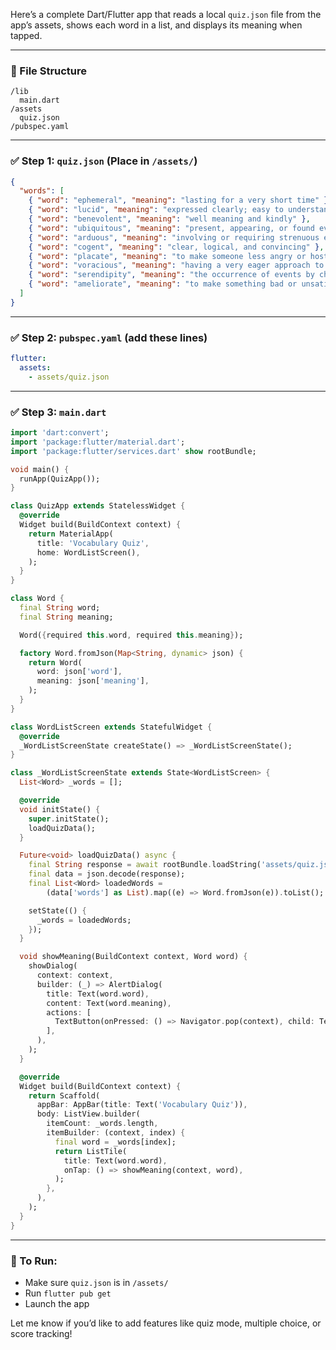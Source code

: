 Here’s a complete Dart/Flutter app that reads a local `quiz.json` file from the app’s assets, shows each word in a list, and displays its meaning when tapped.

---

### 📁 File Structure
```
/lib
  main.dart
/assets
  quiz.json
/pubspec.yaml
```

---

### ✅ Step 1: `quiz.json` (Place in `/assets/`)
```json
{
  "words": [
    { "word": "ephemeral", "meaning": "lasting for a very short time" },
    { "word": "lucid", "meaning": "expressed clearly; easy to understand" },
    { "word": "benevolent", "meaning": "well meaning and kindly" },
    { "word": "ubiquitous", "meaning": "present, appearing, or found everywhere" },
    { "word": "arduous", "meaning": "involving or requiring strenuous effort; difficult and tiring" },
    { "word": "cogent", "meaning": "clear, logical, and convincing" },
    { "word": "placate", "meaning": "to make someone less angry or hostile" },
    { "word": "voracious", "meaning": "having a very eager approach to a particular activity" },
    { "word": "serendipity", "meaning": "the occurrence of events by chance in a happy or beneficial way" },
    { "word": "ameliorate", "meaning": "to make something bad or unsatisfactory better" }
  ]
}
```

---

### ✅ Step 2: `pubspec.yaml` (add these lines)
```yaml
flutter:
  assets:
    - assets/quiz.json
```

---

### ✅ Step 3: `main.dart`

```dart
import 'dart:convert';
import 'package:flutter/material.dart';
import 'package:flutter/services.dart' show rootBundle;

void main() {
  runApp(QuizApp());
}

class QuizApp extends StatelessWidget {
  @override
  Widget build(BuildContext context) {
    return MaterialApp(
      title: 'Vocabulary Quiz',
      home: WordListScreen(),
    );
  }
}

class Word {
  final String word;
  final String meaning;

  Word({required this.word, required this.meaning});

  factory Word.fromJson(Map<String, dynamic> json) {
    return Word(
      word: json['word'],
      meaning: json['meaning'],
    );
  }
}

class WordListScreen extends StatefulWidget {
  @override
  _WordListScreenState createState() => _WordListScreenState();
}

class _WordListScreenState extends State<WordListScreen> {
  List<Word> _words = [];

  @override
  void initState() {
    super.initState();
    loadQuizData();
  }

  Future<void> loadQuizData() async {
    final String response = await rootBundle.loadString('assets/quiz.json');
    final data = json.decode(response);
    final List<Word> loadedWords =
        (data['words'] as List).map((e) => Word.fromJson(e)).toList();

    setState(() {
      _words = loadedWords;
    });
  }

  void showMeaning(BuildContext context, Word word) {
    showDialog(
      context: context,
      builder: (_) => AlertDialog(
        title: Text(word.word),
        content: Text(word.meaning),
        actions: [
          TextButton(onPressed: () => Navigator.pop(context), child: Text('OK'))
        ],
      ),
    );
  }

  @override
  Widget build(BuildContext context) {
    return Scaffold(
      appBar: AppBar(title: Text('Vocabulary Quiz')),
      body: ListView.builder(
        itemCount: _words.length,
        itemBuilder: (context, index) {
          final word = _words[index];
          return ListTile(
            title: Text(word.word),
            onTap: () => showMeaning(context, word),
          );
        },
      ),
    );
  }
}
```

---

### 🚀 To Run:
- Make sure `quiz.json` is in `/assets/`
- Run `flutter pub get`
- Launch the app

Let me know if you’d like to add features like quiz mode, multiple choice, or score tracking!
